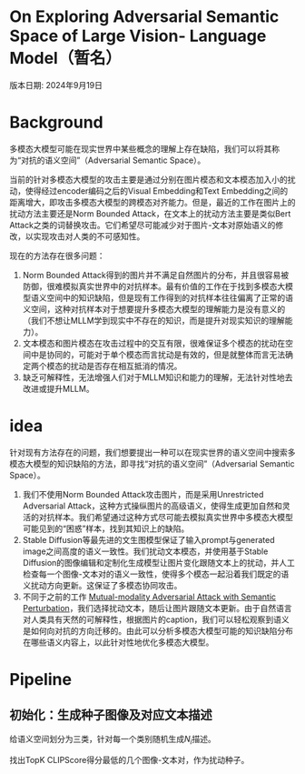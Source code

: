 # On Exploring Adversarial Semantic Space of Large Vision- Language Model（暂名）
版本日期: 2024年9月19日

# Background

多模态大模型可能在现实世界中某些概念的理解上存在缺陷，我们可以将其称为“对抗的语义空间”（Adversarial Semantic Space）。

当前的针对多模态大模型的攻击主要是通过分别在图片模态和文本模态加入小的扰动，使得经过encoder编码之后的Visual Embedding和Text Embedding之间的距离增大，即攻击多模态大模型的跨模态对齐能力。但是，最近的工作在图片上的扰动方法主要还是Norm Bounded Attack，在文本上的扰动方法主要是类似Bert Attack之类的词替换攻击。它们希望尽可能减少对于图片-文本对原始语义的修改，以实现攻击对人类的不可感知性。

现在的方法存在很多问题：

1. Norm Bounded Attack得到的图片并不满足自然图片的分布，并且很容易被防御，很难模拟真实世界中的对抗样本。最有价值的工作在于找到多模态大模型语义空间中的知识缺陷，但是现有工作得到的对抗样本往往偏离了正常的语义空间，这种对抗样本对于想要提升多模态大模型的理解能力是没有意义的（我们不想让MLLM学到现实中不存在的知识，而是提升对现实知识的理解能力）。
2. 文本模态和图片模态在攻击过程中的交互有限，很难保证多个模态的扰动在空间中是协同的，可能对于单个模态而言扰动是有效的，但是就整体而言无法确定两个模态的扰动是否存在相互抵消的情况。
3. 缺乏可解释性，无法增强人们对于MLLM知识和能力的理解，无法针对性地去改进或提升MLLM。

# idea

针对现有方法存在的问题，我们想要提出一种可以在现实世界的语义空间中搜索多模态大模型的知识缺陷的方法，即寻找“对抗的语义空间”（Adversarial Semantic Space）。

1. 我们不使用Norm Bounded Attack攻击图片，而是采用Unrestricted Adversarial Attack，这种方式操纵图片的高级语义，使得生成更加自然和灵活的对抗样本。我们希望通过这种方式尽可能去模拟真实世界中多模态大模型可能见到的“困惑”样本，找到其知识上的缺陷。
2. Stable Diffusion等最先进的文生图模型保证了输入prompt与generated image之间高度的语义一致性。我们扰动文本模态，并使用基于Stable Diffusion的图像编辑和定制化生成模型让图片变化跟随文本上的扰动，并人工检查每一个图像-文本对的语义一致性，使得多个模态一起沿着我们既定的语义扰动方向更新。这保证了多模态协同攻击。
3. 不同于之前的工作 [Mutual-modality Adversarial Attack with Semantic Perturbation](https://www.notion.so/Mutual-modality-Adversarial-Attack-with-Semantic-Perturbation-1005694fb46a80d2b607fc604d131c5c?pvs=21)，我们选择扰动文本，随后让图片跟随文本更新。由于自然语言对人类具有天然的可解释性，根据图片的caption，我们可以轻松观察到语义是如何向对抗的方向迁移的。由此可以分析多模态大模型可能的知识缺陷分布在哪些语义内容上，以此针对性地优化多模态大模型。
# Pipeline

## 初始化：生成种子图像及对应文本描述

给语义空间划分为三类，针对每一个类别随机生成$N_i$描述。

找出TopK CLIPScore得分最低的几个图像-文本对，作为扰动种子。
